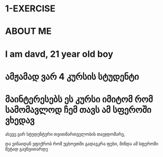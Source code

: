 # 1-EXERCISE

# ABOUT ME


# I am davd, 21 year old boy

# ამჟამად ვარ 4 კურსის სტუდენტი

# მაინტერესებს ეს კურსი იმიტომ რომ სამომავლოდ ჩემ თავს ამ სფეროში ვხედავ

ასევე ვარ სტუდენტური თვითმართველობის თავჯდომარე, 

 და ვინაიდან ვფიქრობ რომ უცხოეთში გადავკრა ფეხი, მინდა ამ სფეროში მეტად გავნვითარდე